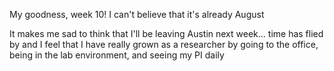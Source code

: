 My goodness, week 10! I can't believe that it's already August

It makes me sad to think that I'll be leaving Austin next week... time has flied by and I feel that I have really grown as a researcher by going to the office, being in the lab environment, and seeing my PI daily
